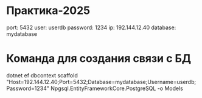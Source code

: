 ﻿# Практика-2025
port: 5432
user: userdb
password: 1234
ip: 192.144.12.40
database: mydatabase

# Команда для создания связи с БД
dotnet ef dbcontext scaffold "Host=192.144.12.40;Port=5432;Database=mydatabase;Username=userdb;Password=1234" Npgsql.EntityFrameworkCore.PostgreSQL -o Models
